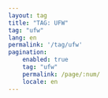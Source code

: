 ```yaml
---
layout: tag
title: "TAG: UFW"
tag: "ufw"
lang: en
permalink: '/tag/ufw'
pagination:
    enabled: true
    tag: "ufw"
    permalink: /page/:num/
    locale: en
---
```

